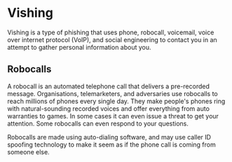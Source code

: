 # Vishing

Vishing is a type of phishing that uses phone, robocall, voicemail, voice over internet protocol (VoIP), and social engineering to contact you in an attempt to gather personal information about you.

## Robocalls

A robocall is an automated telephone call that delivers a pre-recorded message. Organisations, telemarketers, and adversaries use robocalls to reach millions of phones every single day. They make people's phones ring with natural-sounding recorded voices and offer everything from auto warranties to games. In some cases it can even issue a threat to get your attention. Some robocalls can even respond to your questions. 

Robocalls are made using auto-dialing software, and may use caller ID spoofing technology to make it seem as if the phone call is coming from someone else. 
